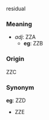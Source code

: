 residual
### Meaning
+ _adj_: ZZA
    + __eg__: ZZB

### Origin

ZZC

### Synonym

__eg__: ZZD

+ ZZE



